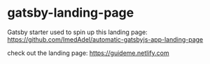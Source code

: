 # gatsby-landing-page

Gatsby starter used to spin up this landing page: https://github.com/ImedAdel/automatic-gatsbyjs-app-landing-page

check out the landing page: https://guideme.netlify.com
